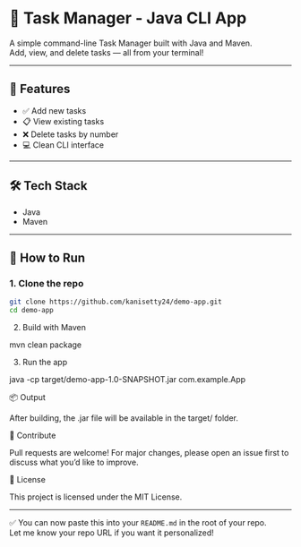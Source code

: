 # 📝 Task Manager - Java CLI App

A simple command-line Task Manager built with Java and Maven.  
Add, view, and delete tasks — all from your terminal!

---

## 🚀 Features
- ✅ Add new tasks
- 📋 View existing tasks
- ❌ Delete tasks by number
- 💻 Clean CLI interface

---

## 🛠️ Tech Stack
- Java
- Maven

---

## 🧪 How to Run

### 1. Clone the repo
```bash
git clone https://github.com/kanisetty24/demo-app.git
cd demo-app
```

2. Build with Maven

mvn clean package


3. Run the app

java -cp target/demo-app-1.0-SNAPSHOT.jar com.example.App



📦 Output

After building, the .jar file will be available in the target/ folder.


🤝 Contribute

Pull requests are welcome!
For major changes, please open an issue first to discuss what you’d like to improve.


📄 License

This project is licensed under the MIT License.


---

✅ You can now paste this into your `README.md` in the root of your repo.  
Let me know your repo URL if you want it personalized!



